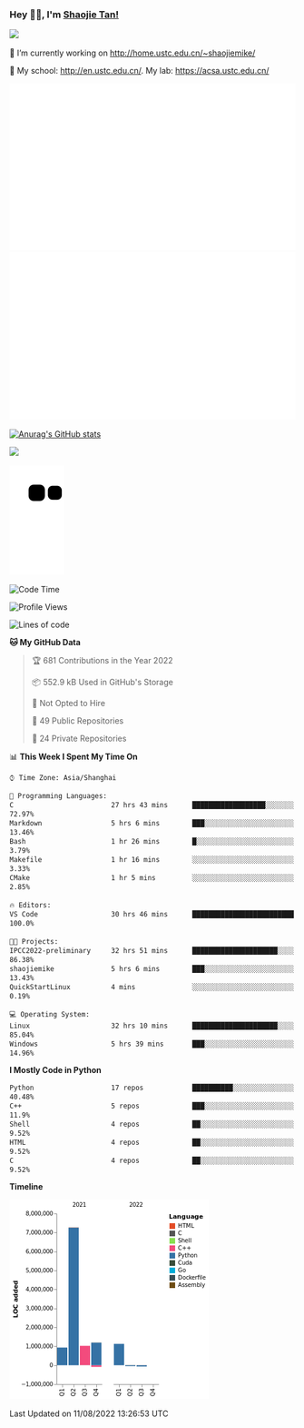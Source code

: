 

<!--
**Kirrito-k423/Kirrito-k423** is a ✨ _special_ ✨ repository because its `README.md` (this file) appears on your GitHub profile.

Here are some ideas to get you started:

- 🔭 I’m currently working on ...
- 🌱 I’m currently learning ...
- 👯 I’m looking to collaborate on ...
- 🤔 I’m looking for help with ...
- 💬 Ask me about ...
- 📫 How to reach me: ...
- 😄 Pronouns: ...
- ⚡ Fun fact: ...
-->
### Hey 👋🏽, I'm [Shaojie Tan!](http://home.ustc.edu.cn/~shaojiemike/about)

![](https://visitor-badge.glitch.me/badge?page_id=Kirrito-k423.Kirrito-k423)

🔭 I’m currently working on http://home.ustc.edu.cn/~shaojiemike/

👯 My school: http://en.ustc.edu.cn/. My lab: https://acsa.ustc.edu.cn/

![](https://github.com/Kirrito-k423/github-stats/blob/master/generated/overview.svg)
![](https://github.com/Kirrito-k423/github-stats/blob/master/generated/languages.svg)

[![Anurag's GitHub stats](https://github-readme-stats.vercel.app/api?username=Kirrito-k423&theme=flag-india&show_icons=true&hide=stars,prs,issues,contribs)](https://github.com/anuraghazra/github-readme-stats)

![](https://github-profile-summary-cards.vercel.app/api/cards/profile-details?username=Kirrito-k423&theme=vue)

![snake gif](https://github.com/Kirrito-k423/Kirrito-k423/blob/output/github-contribution-grid-snake.svg)

<!--START_SECTION:waka-->
![Code Time](http://img.shields.io/badge/Code%20Time-434%20hrs%2035%20mins-blue)

![Profile Views](http://img.shields.io/badge/Profile%20Views-0-blue)

![Lines of code](https://img.shields.io/badge/From%20Hello%20World%20I%27ve%20Written-11%20Million%20lines%20of%20code-blue)

**🐱 My GitHub Data** 

> 🏆 681 Contributions in the Year 2022
 > 
> 📦 552.9 kB Used in GitHub's Storage 
 > 
> 🚫 Not Opted to Hire
 > 
> 📜 49 Public Repositories 
 > 
> 🔑 24 Private Repositories  
 > 
📊 **This Week I Spent My Time On** 

```text
⌚︎ Time Zone: Asia/Shanghai

💬 Programming Languages: 
C                        27 hrs 43 mins      ██████████████████░░░░░░░   72.97% 
Markdown                 5 hrs 6 mins        ███░░░░░░░░░░░░░░░░░░░░░░   13.46% 
Bash                     1 hr 26 mins        █░░░░░░░░░░░░░░░░░░░░░░░░   3.79% 
Makefile                 1 hr 16 mins        ░░░░░░░░░░░░░░░░░░░░░░░░░   3.33% 
CMake                    1 hr 5 mins         ░░░░░░░░░░░░░░░░░░░░░░░░░   2.85%

🔥 Editors: 
VS Code                  30 hrs 46 mins      █████████████████████████   100.0%

🐱‍💻 Projects: 
IPCC2022-preliminary     32 hrs 51 mins      █████████████████████░░░░   86.38% 
shaojiemike              5 hrs 6 mins        ███░░░░░░░░░░░░░░░░░░░░░░   13.43% 
QuickStartLinux          4 mins              ░░░░░░░░░░░░░░░░░░░░░░░░░   0.19%

💻 Operating System: 
Linux                    32 hrs 10 mins      █████████████████████░░░░   85.04% 
Windows                  5 hrs 39 mins       ███░░░░░░░░░░░░░░░░░░░░░░   14.96%

```

**I Mostly Code in Python** 

```text
Python                   17 repos            ██████████░░░░░░░░░░░░░░░   40.48% 
C++                      5 repos             ███░░░░░░░░░░░░░░░░░░░░░░   11.9% 
Shell                    4 repos             ██░░░░░░░░░░░░░░░░░░░░░░░   9.52% 
HTML                     4 repos             ██░░░░░░░░░░░░░░░░░░░░░░░   9.52% 
C                        4 repos             ██░░░░░░░░░░░░░░░░░░░░░░░   9.52%

```


**Timeline**

![Chart not found](https://raw.githubusercontent.com/Kirrito-k423/Kirrito-k423/main/charts/bar_graph.png) 


 Last Updated on 11/08/2022 13:26:53 UTC
<!--END_SECTION:waka-->

